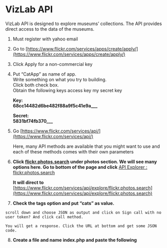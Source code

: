# VizLab API 
VizLab API is designed to explore museums’ collections. The API provides direct access to the data of the museums.


 1. Must register with yahoo email
    
    
 2. Go to    [https://www.flickr.com/services/apps/create/apply/](https://www.flickr.com/services/apps/create/apply/)
    
    
 3. Click Apply for a non-commercial key
    
    
 4. Put “CatApp” as name of app.  
    Write something on what you try to building.   
    Click both check box.    
    Obtain the following keys access key my secret key
    
    **Key:**  
    **68cc14482d6be482f88a9f5c41e9a___**
    
    **Secret:**  
    **5831bf74fb370___**
    
    
 5. Go    [https://www.flickr.com/services/api/](https://www.flickr.com/services/api/)
    
    Here, many API methods are available that you might want to use and
    each of these methods comes with their own parameters
    
    
 6. **Click [flickr.photos.search](https://www.flickr.com/services/api/flickr.photos.search.html)
    under photos section. We will see many options here. Go to bottom of
    the page and click** [API Explorer :
    flickr.photos.search](https://www.flickr.com/services/api/explore/flickr.photos.search)
    
    **It will direct to** [https://www.flickr.com/services/api/explore/flickr.photos.search](https://www.flickr.com/services/api/explore/flickr.photos.search)
    
   
 7.  **Check the tags option and put “cats” as value.**
    
    scroll down and choose JSON as output and click on Sign call with no
    user token? And click call method.
    
    You will get a response. Click the URL at bottom and get some JSON
    code.
    
    
 8. **Create a file and name index.php and paste the following**
    
  <?php
        $tag='cat'
         $url = 'https://www.flickr.com/services/rest/?method=flickr.photos.search&api_key=1b9b13d16773af7a80a1abd0e94e56ba&tags='.$tag.'&format=json&nojsoncallback=1’;

$data=file_get_contents($url);
print_r($data);
        